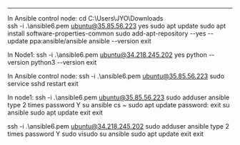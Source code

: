 ---
In Ansible control node:
cd C:\Users\JYO\Downloads\
ssh -i .\ansible6.pem ubuntu@35.85.56.223
yes
sudo apt update
sudo apt install software-properties-common
sudo add-apt-repository --yes --update ppa:ansible/ansible
ansible --version
exit

In Node1:
ssh -i .\ansible6.pem ubuntu@34.218.245.202
yes
python --version
python3 --version
exit

In Ansible control node:
ssh -i .\ansible6.pem ubuntu@35.85.56.223
sudo service sshd restart
exit

In node1:
ssh -i .\ansible6.pem ubuntu@35.85.56.223
sudo adduser ansible
type 2 times password
Y
su ansible
cs ~
sudo apt update
password:
exit
su ansible
sudo apt update
exit
exit

ssh -i .\ansible6.pem ubuntu@34.218.245.202
sudo adduser ansible
type 2 times password
Y
sudo visudo
su ansible
sudo apt update
exit
exit




